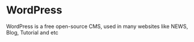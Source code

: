 # WordPress

WordPress is a free open-source CMS, used in many websites like NEWS, Blog, Tutorial and etc